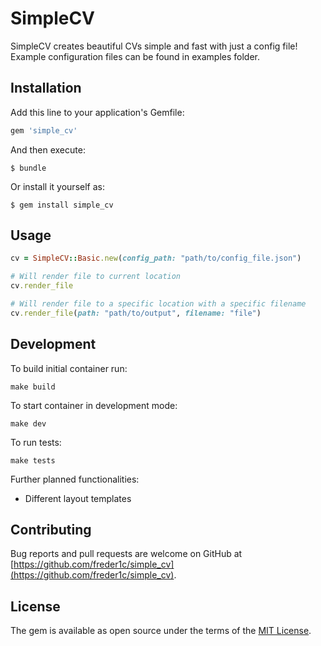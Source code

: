 # SimpleCV

SimpleCV creates beautiful CVs simple and fast with just a config file! Example configuration files can be found in examples folder.

## Installation

Add this line to your application's Gemfile:

```ruby
gem 'simple_cv'
```

And then execute:

    $ bundle

Or install it yourself as:

    $ gem install simple_cv

## Usage

```ruby
cv = SimpleCV::Basic.new(config_path: "path/to/config_file.json")

# Will render file to current location
cv.render_file

# Will render file to a specific location with a specific filename
cv.render_file(path: "path/to/output", filename: "file")
```

## Development

To build initial container run:

```
make build
```

To start container in development mode:

```
make dev
```

To run tests:

```
make tests
```

Further planned functionalities:

- Different layout templates

## Contributing

Bug reports and pull requests are welcome on GitHub at [https://github.com/freder1c/simple_cv](https://github.com/freder1c/simple_cv).

## License

The gem is available as open source under the terms of the [MIT License](http://opensource.org/licenses/MIT).
